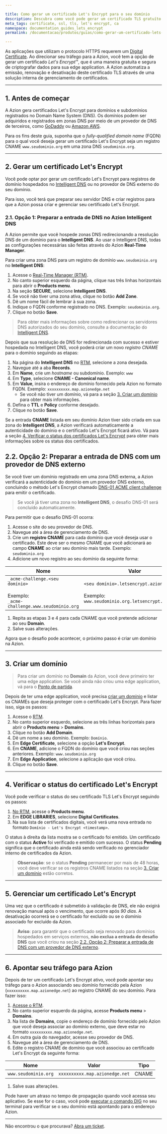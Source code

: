 ```yaml
---

title: Como gerar um certificado Let's Encrypt para o seu domínio
description: Descubra como você pode gerar um certificado TLS gratuíto assinado pela Let's Encrypt e gerenciado automaticamente pela Azion para garantir segurança para sua aplicação.
meta_tags: certificate, ssl, tls, let's encrypt, ca
namespace: documentation_guides_lets_encrypt
permalink: /documentacao/produtos/guias/como-gerar-um-certificado-lets-encrypt/

---
```


As aplicações que utilizam o protocolo HTTPS requerem um [Digital Certificate](/pt-br/documentacao/produtos/edge-application/digital-certificates/). Ao direcionar seu tráfego para a Azion, você tem a opção de gerar um certificado *Let's Encrypt*™, que é uma maneira gratuita e segura de criptografar dados para sua edge application. A Azion automatiza a emissão, renovação e desativação deste certificado TLS através de uma solução interna de gerenciamento de certificados.

---

## 1. Antes de começar

A Azion gera certificados Let's Encrypt para domínios e subdomínios registrados no Domain Name System (DNS). Os domínios podem ser adquiridos e registrados em zonas DNS por meio de um provedor de DNS de terceiros, como [GoDaddy](http://www.godaddy.com/) ou [Amazon AWS](https://aws.amazon.com/getting-started/hands-on/get-a-domain/).

Para os fins deste guia, suponha que o *fully-qualified domain name* (FQDN) para o qual você deseja gerar um certificado Let's Encrypt seja um registro CNAME `​​www.seudominio.org​`​ em uma zona DNS ​`​seudominio.org​`​.

---

## 2. Gerar um certificado Let's Encrypt 

Você pode optar por gerar um certificado Let's Encrypt para registros de domínio hospedados no [Intelligent DNS](/pt-br/documentacao/produtos/intelligent-dns/) ou no provedor de DNS externo do seu domínio.

Para isso, você terá que preparar seu servidor DNS e criar registros para que a Azion possa criar e gerenciar seu certificado Let's Encrypt.

### 2.1. Opção 1: Preparar a entrada de DNS no Azion Intelligent DNS
A Azion permite que você hospede zonas DNS redirecionando a resolução DNS de um domínio para o **Intelligent DNS**. Ao usar o Intelligent DNS, todas as configurações necessárias são feitas através do Azion **Real-Time Manager**.

Para criar uma zona DNS para um registro de domínio `www.seudominio.org` no **Intelligent DNS**:

1. Acesse o [Real-Time Manager (RTM)](https://manager.azion.com).
2. No canto superior esquerdo da página, clique nas três linhas horizontais para abrir o **Products menu**.
3. Na seção **SECURE**, selecione **Intelligent DNS**.
4. Se você não tiver uma zona ativa, clique no botão **Add Zone**.
5. Dê um nome fácil de lembrar à sua zona.
6. Indique o FQDN conforme registrado no DNS. Exemplo: `seudominio.org`.
7. Clique no botão **Save**.

> Para obter mais informações sobre como redirecionar os servidores DNS autorizados do seu domínio, consulte a documentação do [Intelligent DNS](/pt-br/documentacao/produtos/intelligent-dns/).

Depois que sua resolução de DNS for redirecionada com sucesso e estiver hospedada no Intelligent DNS, você poderá criar um novo *registro CNAME* para o domínio seguindo as etapas:

1. Na página do **Intelligent DNS** no [RTM](https://manager.azion.com), selecione a zona desejada.
2. Navegue até a aba **Records**.
3. Em **Name**, crie um *hostname* ou subdomínio. Exemplo: `www`
4. Em **Type**, selecione **CNAME - Canonical name**.
5. Em **Value**, insira o endereço de domínio fornecido pela Azion no formato FQDN. Exemplo: `xxxxxxxxxx.map.azionedge.net`
   - Se você não tiver um domínio, vá para a seção [3. Criar um domínio](#criar-dominio-azion) para obter mais informações.
6. Defina o **TTL** e **Policy** conforme desejado.
7. Clique no botão **Save**.

Se a entrada **CNAME** listada em seu domínio Azion tiver sido criada em sua zona do **Intelligent DNS**, a Azion verificará automaticamente a autenticidade do domínio e o certificado Let's Encrypt ficará ativo. Vá para a seção [4. Verificar o status dos certificados Let's Encrypt](#verificar-status-lets-encrypt) para obter mais informações sobre os status dos certificados.

## 2.2. Opção 2: Preparar a entrada de DNS com um provedor de DNS externo

Se você tiver um domínio registrado em uma zona DNS externa, a Azion verificará a autenticidade do domínio em um provedor DNS externo, concluindo o método Let's Encrypt chamado [DNS-01 ACME client challenge](https://letsencrypt.org/docs/challenge-types/#dns-01-challenge) para emitir o certificado.

> Se você já tiver uma zona no **Intelligent DNS**, o desafio DNS-01 será concluído automaticamente.

Para permitir que o desafio DNS-01 ocorra:

1. Acesse o site do seu provedor de DNS.
2. Navegue até a área de gerenciamento de DNS.
3. Crie um **registro CNAME** para cada domínio que você deseja usar o certificado. Este deve ser o mesmo CNAME que você adicionará ao campo **CNAME** ao criar seu domínio mais tarde. Exemplo: `seudominio.org`
4. Adicione um novo registro ao seu domínio da seguinte forma:

| Nome | Valor | Tipo |
| --- | --- | --- |
| `_acme-challenge.<seu domínio>` <br><br>Exemplo:<br>`_acme-challenge.www.seudominio.org` | `<seu domínio>.letsencrypt.azion.com` <br><br>Exemplo:<br>`www.seudominio.org.letsencrypt.azion.com` | CNAME |



1. Repita as etapas 3 e 4 para cada CNAME que você pretende adicionar ao seu **Domain**.
2. Salve suas alterações.

Agora que o desafio pode acontecer, o próximo passo é criar um domínio na Azion.

---

## 3. Criar um domínio

> Para criar um domínio no **Domain** da Azion, você deve primeiro ter uma edge application. Se você ainda não criou uma edge application, vá para o [Ponto de partida](/pt-br/documentacao/produtos/ponto-de-partida/).

Depois de ter uma edge application, você precisa [criar um domínio](/pt-br/documentacao/produtos/edge-application/domains/) e listar os CNAMEs que deseja proteger com o certificado Let's Encrypt. Para fazer isso, siga os passos:

1. Acesse o [RTM](https://manager.azion.com).
2. No canto superior esquerdo, selecione as três linhas horizontais para abrir o **Products menu** > **Domains**.
3. Clique no botão **Add Domain**.
4. Dê um nome a seu domínio. Exemplo: `Domínio`.
5. Em **Edge Certificate**, selecione a opção **Let's Encrypt**.
6. Em **CNAME**, adicione o FQDN do domínio que você criou nas seções anteriores. Exemplo: `www.seudominio.org`
7. Em **Edge Application**, selecione a aplicação que você criou.
8. Clique no botão **Save**.

---

## 4. Verificar o status do certificado Let's Encrypt

Você pode verificar o status do seu certificado TLS Let's Encrypt seguindo os passos:

1. [No RTM](https://manager.azion.com), acesse o **Products menu**.
2. Em **EDGE LIBRARIES**, selecione **Digital Certificates**.
3. Na sua lista de certificados digitais, você verá uma nova entrada no formato `Domínio - Let's Encrypt <timestamp>`.

O status à direita da lista mostra se o certificado foi emitido. Um certificado com o status **Active** foi verificado e emitido com sucesso. O status **Pending** significa que o certificado ainda está sendo verificado no gerenciador interno de certificados da Azion.

> **Observação**: se o status **Pending** permanecer por mais de 48 horas, você deve verificar se os registros CNAME listados na seção [3. Criar um domínio](#criar-dominio-azion) estão corretos.

---

## 5. Gerenciar um certificado Let's Encrypt

Uma vez que o certificado é submetido à validação de DNS, ele não exigirá renovação manual após o vencimento, que ocorre após *90 dias*. A desativação ocorrerá se o certificado for excluído ou se o domínio associado for excluído da Azion.

> **Aviso**: para garantir que o certificado seja renovado para domínios hospedados em serviços externos, **não exclua a entrada de desafio DNS** que você criou na seção [2.2. Opção 2: Preparar a entrada de DNS com um provedor de DNS externo](#preparar-dns-externo).

---

## 6. Apontar seu tráfego para Azion

Depois de ter um certificado Let's Encrypt ativo, você pode apontar seu tráfego para o Azion associando seu domínio fornecido pela Azion (`xxxxxxxxxx.map.azionedge.net`) ao registro CNAME do seu domínio. Para fazer isso:

1. [Acesse o RTM](https://manager.azion.com).
2. No canto superior esquerdo da página, acesse **Products menu** > **Domains**.
3. Na lista de **Domains**, copie o endereço de domínio fornecido pelo Azion que você deseja associar ao domínio externo, que deve estar no formato `xxxxxxxxxx.map.azionedge.net`.
4. Em outra guia do navegador, acesse seu provedor de DNS.
5. Navegue até a área de gerenciamento de DNS.
6. Edite o registro CNAME de domínio que você associou ao certificado Let's Encrypt da seguinte forma:

| Nome | Valor | Tipo |
| --- | --- | --- |
| `www.seudominio.org` | `xxxxxxxxxx.map.azionedge.net` | CNAME |



1. Salve suas alterações.

Pode haver um atraso no tempo de propagação quando você acessa seu aplicativo. Se esse for o caso, você pode [executar o comando DIG](/pt-br/documentacao/produtos/guias/executar-o-comando-dig/) no seu terminal para verificar se o seu domínio está apontando para o endereço Azion.

---

Não encontrou o que procurava? [Abra um ticket](https://tickets.azion.com/pt-BR/support/login/).
